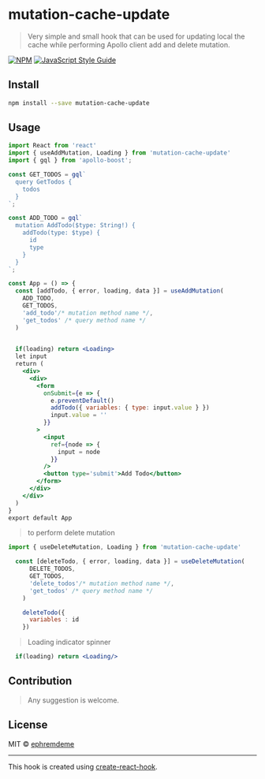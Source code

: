# mutation-cache-update
>Very simple and small hook that can be used for updating local the cache while performing Apollo client add and delete mutation.  

[![NPM](https://img.shields.io/npm/v/mutation-cache-update.svg)](https://www.npmjs.com/package/mutation-cache-update) [![JavaScript Style Guide](https://img.shields.io/badge/code_style-standard-brightgreen.svg)](https://standardjs.com)

## Install

```bash
npm install --save mutation-cache-update
```

## Usage

```jsx
import React from 'react'
import { useAddMutation, Loading } from 'mutation-cache-update'
import { gql } from 'apollo-boost';

const GET_TODOS = gql`
  query GetTodos {
    todos
  }
`;

const ADD_TODO = gql`
  mutation AddTodo($type: String!) {
    addTodo(type: $type) {
      id
      type
    }
  }
`;

const App = () => {
  const [addTodo, { error, loading, data }] = useAddMutation(
    ADD_TODO,
    GET_TODOS,
    'add_todo'/* mutation method name */,
    'get_todos' /* query method name */
  )

  
  if(loading) return <Loading>
  let input
  return (
    <div>
      <div>
        <form
          onSubmit={e => {
            e.preventDefault()
            addTodo({ variables: { type: input.value } })
            input.value = ''
          }}
        >
          <input
            ref={node => {
              input = node
            }}
          />
          <button type='submit'>Add Todo</button>
        </form>
      </div>
    </div>
  )
}
export default App

```

> to perform delete mutation

``` jsx
import { useDeleteMutation, Loading } from 'mutation-cache-update'

  const [deleteTodo, { error, loading, data }] = useDeleteMutation(
      DELETE_TODOS,
      GET_TODOS,
      'delete_todos'/* mutation method name */,
      'get_todos' /* query method name */
    )

    deleteTodo({
      variables : id
    })

```

> Loading indicator spinner

``` jsx
  if(loading) return <Loading/>
```

## Contribution
>Any suggestion is welcome.

## License

MIT © [ephremdeme](https://github.com/ephremdeme)

---

This hook is created using [create-react-hook](https://github.com/hermanya/create-react-hook).

